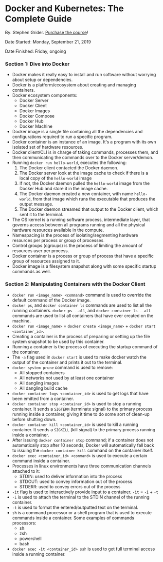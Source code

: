 # Docker and Kubernetes: The Complete Guide

By: Stephen Grider. [Purchase the course](https://www.udemy.com/docker-and-kubernetes-the-complete-guide/)!

Date Started: Monday, September 21, 2019

Date Finished: Friday, ongoing

### Section 1: Dive into Docker

- Docker makes it really easy to install and run software without worrying about setup or dependencies.
- Docker is a platform/ecosystem about creating and managing containers.
- Docker ecosystem components:
  - Docker Server
  - Docker Client
  - Docker Images
  - Docker Compose
  - Docker Hub
  - Docker Machine
- Docker image is a single file containing all the dependencies and configurations required to run a specific program.
- Docker container is an instance of an image. It's a program with its own isolated set of hardware resources.
- Docker client/CLI is in charge of taking commands, processes them, and then communicating the commands over to the Docker server/demon.
- Running `docker run hello-world`, executes the following:
  1. The Docker client contacted the Docker daemon.
  2. The Docker server look at the image cache to check if there is a local copy of the `hello-world` image
  3. If not, the Docker daemon pulled the `hello-world` image from the Docker Hub and store it in the image cache.
  4. The Docker daemon created a new container, with name `hello-world`, from that image which runs the executable that produces the output message.
  5. The Docker daemon streamed that output to the Docker client, which sent it to the terminal.
- The OS kernel is a running software process, intermediate layer, that governs access between all programs running and all the physical hardware resources available in the compute.
- Namespacing is the process of isolating/segmenting hardware resources per process or group of processes.
- Control groups (cgroups) is the process of limiting the amount of resources user per process.
- Docker container is a process or group of process that have a specific group of resources assigned to it.
- Docker image is a filesystem snapshot along with some specific startup commands as well.

### Section 2: Manipulating Containers with the Docker Client

- `docker run <image_name> <command>` command is used to override the default command of the Docker image.
- `docker ps`, and `docker container ls` commands are used to list all the running containers. `docker ps --all`, and `docker container ls --all` commands are used to list all containers that have ever created on the machine.
- `docker run <image_name>` = `docker create <image_name>` + `docker start <container_id>`.
- Creating a container is the process of preparing or setting up the file system snapshot to be used by this container.
- Running a container is the process of executing the startup command of the container.
- The `-a` flag used in `docker start` is used to make docker watch the output of the container and prints it out to the terminal.
- `docker system prune` command is used to remove:
  - All stopped containers
  - All networks not used by at least one container
  - All dangling images
  - All dangling build cache
- `docker container logs <container_id>` is used to get logs that have been emitted from a container.
- `docker container stop <container_id>` is used to stop a running container. It sends a `SIGTERM` (terminate signal) to the primary process running inside a container, giving it time to do some sort of clean-up before shutting down.
- `docker container kill <container_id>` is used to kill a running container. It sends a `SIGKILL` (kill signal) to the primary process running inside a container.
- After issuing `docker container stop` command; if a container does not automatically stop after 10 seconds, Docker will automatically fall back to issuing the `docker container kill` command on the container itself.
- `docker exec <container_id> <command>` is used to execute a certain command inside a container.
- Processes in linux environments have three communication channels attached to it:
  - STDIN: used to deliver information into the process
  - STDOUT: used to convey information out of the process
  - STDERR: used to convey errors out of the process
- `-it` flag is used to interactively provide input to a container. `-it` = `-i` + `-t`
- `-i` is used to attach the terminal to the STDIN channel of the running container.
- `-t` is used to format the entered/outputted text on the terminal.
- `sh` is a command processor or a shell program that is used to execute commands inside a container. Some examples of commands processors:
  - sh
  - zsh
  - powershell
  - bash
- `docker exec -it <container_id> ssh` is used to get full terminal access inside a running container.
